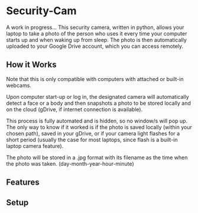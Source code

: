 # Security-Cam
A work in progress... This security camera, written in python, allows your laptop to take a photo of the person who uses it every time your computer starts up and when waking up from sleep. The photo is then automatically uploaded to your Google Drive account, which you can access remotely.

## How it Works
Note that this is only compatible with computers with attached or built-in webcams.

Upon computer start-up or log in, the designated camera will automatically detect a face or a body and then snapshots a photo to be stored locally and on the cloud (gDrive, if internet connection is available).

This process is fully automated and is hidden, so no window/s will pop up. The only way to know if it worked is if the photo is saved locally (within your chosen path), saved in your gDrive, or if your camera light flashes for a short period (usually the case for most laptops, since flash is a built-in laptop camera feature).

The photo will be stored in a .jpg format with its filename as the time when the photo was taken. (day-month-year-hour-minute)

## Features

## Setup

